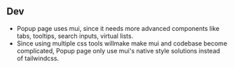 ## Dev
- Popup page uses mui, since it needs more advanced components like tabs, tooltips, search inputs, virtual lists.
- Since using multiple css tools willmake make mui and codebase become complicated, Popup page only use mui's native style solutions instead of tailwindcss.